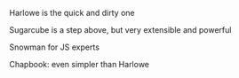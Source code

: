 Harlowe is the quick and dirty one

Sugarcube is a step above, but very extensible and powerful

Snowman for JS experts

Chapbook: even simpler than Harlowe

